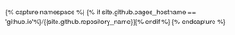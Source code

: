 {% capture namespace %}
{% if site.github.pages_hostname == 'github.io'%}/{{site.github.repository_name}}{% endif %}
{% endcapture %}
<!DOCTYPE html>
<html>
    <head>
	<meta charset="utf-8">
	<meta http-equiv="Content-Language" content="zh-cn">
	<meta http-equiv="Content-Type" content="text/html; charset=UTF-8" />
	<meta http-equiv="X-UA-Compatible" content="IE=edge,chrome=1">
	<meta name="viewport" content="width=device-width,initial-scale=1.0, minimum-scale=1.0, maximum-scale=1.0, user-scalable=no"/>
	<title></title>
	<style>
		body {
		    padding: 0;
		    margin: 10px;
		    font-size: 12px;
		    /*line-height: 1.125rem;*/
		    font-family: 'Helvetica Neue',Helvetica,'Lucida Grande','Luxi Sans',Arial,'PingFang SC','Hiragino Sans GB',STHeiti,'Microsoft YaHei','Wenquanyi Micro Hei','WenQuanYi Micro Hei Mono','WenQuanYi Zen Hei','WenQuanYi Zen Hei Mono',LiGothicMed;
		}

		a:link,
		a:active,
		a:visited
		{
			text-decoration: none;
			color: black;
		}
		a:hover   {
			background-color: black;
			color: white;
		}

		ul,
		li{
			padding-left: 15px;
    		margin: 0px;
    		list-style: none;
		}

		.classify {
			padding: 3px;
			display: grid;
		  grid-template-columns: repeat(auto-fit, minmax(280px, 1fr));
		  /*border-width: 1px;
		  border-style: dashed;
		  border-color: #525252;
		  */margin-bottom: 20px;
		}

		.classify > ul {
			padding-left: 0px;
		}

		.books {
			display: grid;
		    grid-template-columns: repeat(3, 1fr);
		    margin-bottom: 20px;
		}
		.books ul,
		.books li {
			padding: 0;
		}

		.footer {
			text-align: center;
			margin-top: 20px;
		}

		.title {
			margin: 0px 0px 10px 0px;display: grid;grid-auto-flow: column;width: 100%;
			margin-bottom: 20px;
		}
		.title .title_text {
			font-size: 25px;
		}
		.title .search_content {
			justify-self: end;display: inline-flex;align-items: flex-end;
		}
		.search_content .input {
			font-size: 12px;
			height: 21px;border: 1px solid black;padding: 0 2px;margin-right: 2px;width: 300px;
		}

		.search_content .button {
			cursor: pointer;
			height: 23px;border: 1px solid black;background-color: black;color: white;font-size: 12px;justify-self: juu;
		}
		.search_content .button:hover {
			background-color: white;
			color: black;
		}
		sup {
			padding: 0 4px;
		}

		.download_button{
			border: 1px solid black;
	    padding: 0px 4px;
	    font-size: 12px;
	    cursor: pointer;
		}
	</style>
	</head>
	<body>
		<div class="title" aria-region="true" aria-regiontype="2" tabindex="0">
			<div class="title_text"><a href="{{namespace}}/index.html">个人图书馆</a></div>
			<!-- <div class="search_content">
				<form onsubmit="return do_search()" submit="" method="post">
					<input id="search_text" class="input" onkeyup="do_search()" name="input" type="text" placeholder="ISBN / 书名 / 作者 / 出版社 / 分类 / 分类代码 / 译者">
					<input type="submit" class="button" value="查找" />
				</form>
			</div> -->
		</div>

		<!-- <div id="classify_content" class="classify"></div>
		<div id="books" class="books">
		</div> -->

		<div id="container"></div>

		<div class="footer">
			<div>© 2022 xiashuangxi@hotmail.com</div>
			<div>本站所有数据均收集于网络</div>
			<div>本站的分类采用的是<a href="http://clc.nlc.cn/ztfdsb.jsp">中国图书馆分类法第五版</a></div>
		</div>
</html>

<!-- tree -->
<script type="text/javascript">
	class TreeNode {
		constructor(key, value, parent = null) {
			this.key = key;
			this.value = value;
			this.parent = parent;
			this.children = [];
		}

		get is_leaf() {
			return this.children.length === 0;
		}

		get hasChildren() {
			return !this.is_leaf();
		}
	}

	class Tree {
		constructor (key, value = value) {
			this.root = new TreeNode(key,value);
		}

		*preOrderTraversal(node = this.root) {
			yield node;
			if (node.children.length){
				for (let child of node.children) {
					yield* this.preOrderTraversal(child);
				}
			}
		}

		*postOrderTraversal(node = this.root) {
			if (node.children.length) {
				for (let child of node.children) {
					yield* this.postOrderTraversal(child);
				}
			}
			yield node;
		}

		insert(parentNodeKey, key, value) {
			for (let node of this.preOrderTraversal()){
				if (node.key === parentNodeKey){
					node.children.push(new TreeNode(key, value,node));
					return true;
				}
			}
			return false;
		}

		remove(key) {
			for (let node of this.preOrderTraversal()) {
				const filtered = node.children.filter(c => c.key !== key);
				if (filtered.length !== node.children.length) {
					node.children = filtered;
					return true;
				}
			}
			return false;
		}

		find(key){
			for (let node of this.preOrderTraversal()) {
				if(node.key === key) return node;
			}
			return undefined;
		}
	}
</script>
<!-- tree end -->

<script>
	// data
	var cf = [];
	var cf_key = "classification";
	var books = [];

	// show_books
	var show_books = function() {
		var ul = document.createElement('ul');
		//padding: 0px; display: grid;justify-content: start;align-items: start;justify-items: start;grid-template-columns: repeat(auto-fit, minmax(350px, 1fr));
		ul.setAttribute("style", "padding: 0px; display: grid;justify-content: start;align-items: start;justify-items: start;grid-template-columns: repeat(auto-fit, minmax(350px, 1fr));");

		for (var i = books.length - 1; i >= 0; i--) {
			var li = document.createElement('li');
			li.style.padding='0';
			ul.appendChild(li);

			var book = books[i][0];
			var book_title = document.createElement('div');
			book_title.innerHTML ="<a href='/eb/info.html#isbn/"+book.isbn+"' title='"+book.name+"'>"+ book.name + "</a>";
			li.appendChild(book_title);
		}
		
		document.getElementById('container').appendChild(ul);
		// document.getElementById('books').appendChild(ul);
	}

	var get_book_obj = function(isbn) {
		for (var i = books.length - 1; i >= 0; i--) {
			var book = books[i][0];
			if ( isbn && isbn == book.isbn ) {
				var isbn_el = document.createElement('div');
				isbn_el.style.display = 'flex';
				isbn_el.style.lineHeight = '1rem';
				isbn_el.innerHTML = '<div style="width:60px; font-weight:bold; text-align: right;margin-right:5px">书名:</div><div>'+book.name+'</div>'

				var name_el = document.createElement('div');
				name_el.style.display = 'flex';
				name_el.style.lineHeight = '1rem';
				name_el.innerHTML = '<div style="width:60px; font-weight:bold; text-align: right;margin-right:5px">ISBN:</div><div>'+book.isbn+'</div>'

				var author_el = document.createElement('div');
				author_el.style.display = 'flex';
				author_el.style.lineHeight = '1rem';
				author_el.innerHTML = '<div style="width:60px; font-weight:bold; text-align: right;margin-right:5px">作者/译者:</div><div>'+(book.author ? book.author : "" ).replaceAll('\\','')+'，&nbsp;[译]'+book.translator+'</div>'

				var ph_el = document.createElement('div');
				ph_el.style.display = 'flex';
				ph_el.style.lineHeight = '1rem';
				ph_el.innerHTML = '<div style="width:60px; font-weight:bold; text-align: right;margin-right:5px">出版社:</div><div>'+book.publishinghouse+'</div>'

				var standard_el = document.createElement('div');
				standard_el.style.display = 'flex';
				standard_el.style.lineHeight = '1rem';
				standard_el.innerHTML = '<div style="width:60px; font-weight:bold; text-align: right;margin-right:5px">字数:</div><div>'+(book.standard ? book.standard : "")+'</div>'

				var edition_el = document.createElement('div');
				edition_el.style.display = 'flex';
				edition_el.style.lineHeight = '1rem';
				edition_el.innerHTML = '<div style="width:60px; font-weight:bold; text-align: right;margin-right:5px">版次:</div><div>'+(book.edition ? book.edition : "")+'</div>'

				var btn_el = document.createElement('div');
				btn_el.innerHTML = '<a class="download_button" href="/eb/">返回</a><a target="_block" class="download_button" href="'+book.url+'">下载</a>';

				var container = document.getElementById('container');
				container.appendChild(name_el);
				container.appendChild(isbn_el);
				container.appendChild(author_el);
				container.appendChild(ph_el);
				container.appendChild(edition_el);
				container.appendChild(standard_el);

				container.appendChild(btn_el);
			}
		}
	}

	var get_action_info = function() {
		var action_info = window.location.href.match(/\#(\S*)/);
		if (action_info){
			var t1 = action_info[0].match(/\/(\S*)/);//[1];
			if(t1) {
				return action_info[0].match(/\/(\S*)/)[1];
			}
		} 
		return null;
	}

	var get_action = function() {
		var action_info = window.location.href.match(/\#(\S*)/);
		if (action_info){
			//return action_info[0].match(/(\S*)\//)[1].toUpperCase();
			var t1 = action_info[0].match(/(\S*)\//);//[1];
			if (t1) { return t1[1].toUpperCase() } else { return action_info[0].toUpperCase() }
		} 
		return null;
	}

	var do_search = function() {
		var in_t = document.getElementById("search_text").value;
		if (in_t.length > 0){
			document.location.href="#search/"+document.getElementById("search_text").value;
		} else {
			document.getElementById("search_text").value = "";
			document.location.href="#";
		}
		return false
	}

	window.onload = function() {
		var data_obj = JSON.parse('{{site.data | jsonify}}');
		cf = data_obj[cf_key];
		var book_keys = Object.keys(data_obj);
		for (var i = book_keys.length - 1; i >= 0; i--) {
			var b_key = book_keys[i];
			if (b_key !== cf_key) {
				books.push(data_obj[b_key]);
			}
		}

		var current_action = get_action();
		if (current_action === "#ISBN") {
			get_book_obj(get_action_info());
		}

		if (!current_action || current_action === "#SEARCG") {
			show_books();
		}

	}
</script>